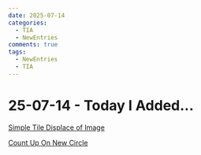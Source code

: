 ```yaml
---
date: 2025-07-14
categories:
  - TIA
  - NewEntries
comments: true
tags:
  - NewEntries
  - TIA
---
```


# 25-07-14 - Today I Added...

[Simple Tile Displace of Image](../../TD/TOP/SimpleTileDisplaceImage.md)

[Count Up On New Circle](../../TD/TOP/CountUpNewCircle.md)